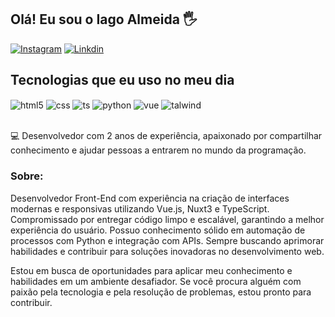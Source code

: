 ## Olá! Eu sou o Iago Almeida 🖐️

[![Instagram](https://img.shields.io/badge/Instagram-E4405F?style=for-the-badge&logo=instagram&logoColor=white)](https://www.instagram.com/dsaiago/)
[![Linkdin](https://img.shields.io/badge/LinkedIn-0077B5?style=for-the-badge&logo=linkedin&logoColor=white)](https://www.linkedin.com/in/dsaiago/)

## Tecnologias que eu uso no meu dia

<div style="display: inline_block">
  <img align="center" alt="html5" src="https://img.shields.io/badge/HTML5-E34F26?style=for-the-badge&logo=html5&logoColor=white" />
  <img align="center" alt="css" src="https://img.shields.io/badge/CSS3-1572B6?style=for-the-badge&logo=css3&logoColor=white" />
  <img align="center" alt="ts" src="https://img.shields.io/badge/TypeScript-007ACC?style=for-the-badge&logo=typescript&logoColor=white" />
  <img align="center" alt="python" src="https://img.shields.io/badge/Python-3776AB?style=for-the-badge&logo=python&logoColor=white" />
  <img align="center" alt="vue" src="https://img.shields.io/badge/Vue.js-35495E?style=for-the-badge&logo=vue.js&logoColor=4FC08D" />
  <img align="center" alt="talwind" src="https://img.shields.io/badge/Bootstrap-563D7C?style=for-the-badge&logo=bootstrap&logoColor=white" />
  
</div><br/>

💻 Desenvolvedor com 2 anos de experiência, apaixonado por compartilhar conhecimento e ajudar pessoas a entrarem no mundo da programação.

### Sobre:
Desenvolvedor Front-End com experiência na criação de interfaces modernas e responsivas 
utilizando Vue.js, Nuxt3 e TypeScript. Compromissado por entregar código limpo e 
escalável, garantindo a melhor experiência do usuário. Possuo conhecimento sólido em 
automação de processos com Python e integração com APIs. Sempre buscando aprimorar 
habilidades e contribuir para soluções inovadoras no desenvolvimento web. 

Estou em busca de oportunidades para aplicar meu conhecimento e habilidades em um ambiente desafiador.
Se você procura alguém com paixão pela tecnologia e pela resolução de problemas, estou pronto para contribuir.
